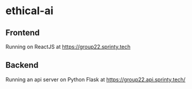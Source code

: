 # ethical-ai
## Frontend
Running on ReactJS at https://group22.sprinty.tech

## Backend
Running an api server on Python Flask at https://group22.api.sprinty.tech/
